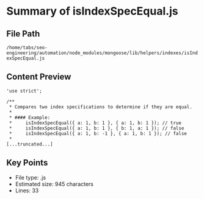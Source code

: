 # Summary of isIndexSpecEqual.js
  
## File Path
`/home/tabs/seo-engineering/automation/node_modules/mongoose/lib/helpers/indexes/isIndexSpecEqual.js`

## Content Preview
```
'use strict';

/**
 * Compares two index specifications to determine if they are equal.
 *
 * #### Example:
 *     isIndexSpecEqual({ a: 1, b: 1 }, { a: 1, b: 1 }); // true
 *     isIndexSpecEqual({ a: 1, b: 1 }, { b: 1, a: 1 }); // false
 *     isIndexSpecEqual({ a: 1, b: -1 }, { a: 1, b: 1 }); // false
 *
[...truncated...]
```

## Key Points
- File type: .js
- Estimated size: 945 characters
- Lines: 33

